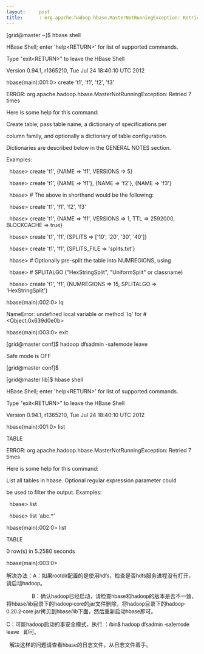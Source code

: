 ```yaml
---
layout:     post
title:      : org.apache.hadoop.hbase.MasterNotRunningException: Retried 7 times解决方案
---
```

<div id="article_content" class="article_content clearfix csdn-tracking-statistics" data-pid="blog" data-mod="popu_307" data-dsm="post">
								            <link rel="stylesheet" href="https://csdnimg.cn/release/phoenix/template/css/ck_htmledit_views-f76675cdea.css">
						<div class="htmledit_views" id="content_views">
                
<p align="left">[grid@master ~]$ hbase shell</p>
<p align="left">HBase Shell; enter 'help&lt;RETURN&gt;' for list of supported commands.</p>
<p align="left">Type "exit&lt;RETURN&gt;" to leave the HBase Shell</p>
<p align="left">Version 0.94.1, r1365210, Tue Jul 24 18:40:10 UTC 2012</p>
<p align="left">hbase(main):001:0&gt; create 't1', 'f1', 'f2', 'f3'</p>
<p align="left">ERROR: org.apache.hadoop.hbase.MasterNotRunningException: Retried 7 times</p>
<p align="left">Here is some help for this command:</p>
<p align="left">Create table; pass table name, a dictionary of specifications per</p>
<p align="left">column family, and optionally a dictionary of table configuration.</p>
<p align="left">Dictionaries are described below in the GENERAL NOTES section.</p>
<p align="left">Examples:</p>
<p align="left">  hbase&gt; create 't1', {NAME =&gt; 'f1', VERSIONS =&gt; 5}</p>
<p align="left">  hbase&gt; create 't1', {NAME =&gt; 'f1'}, {NAME =&gt; 'f2'}, {NAME =&gt; 'f3'}</p>
<p align="left">  hbase&gt; # The above in shorthand would be the following:</p>
<p align="left">  hbase&gt; create 't1', 'f1', 'f2', 'f3'</p>
<p align="left">  hbase&gt; create 't1', {NAME =&gt; 'f1', VERSIONS =&gt; 1, TTL =&gt; 2592000, BLOCKCACHE =&gt; true}</p>
<p align="left">  hbase&gt; create 't1', 'f1', {SPLITS =&gt; ['10', '20', '30', '40']}</p>
<p align="left">  hbase&gt; create 't1', 'f1', {SPLITS_FILE =&gt; 'splits.txt'}</p>
<p align="left">  hbase&gt; # Optionally pre-split the table into NUMREGIONS, using</p>
<p align="left">  hbase&gt; # SPLITALGO ("HexStringSplit", "UniformSplit" or classname)</p>
<p align="left">  hbase&gt; create 't1', 'f1', {NUMREGIONS =&gt; 15, SPLITALGO =&gt; 'HexStringSplit'}</p>
<p align="left">hbase(main):002:0&gt; lq</p>
<p align="left">NameError: undefined local variable or method `lq' for #&lt;Object:0x639d0e0b&gt;</p>
<p align="left">hbase(main):003:0&gt; exit</p>
<p align="left">[grid@master conf]$ hadoop dfsadmin -safemode leave</p>
<p align="left">Safe mode is OFF</p>
<p align="left">[grid@master conf]$ </p>
<p align="left">[grid@master lib]$ hbase shell</p>
<p align="left">HBase Shell; enter 'help&lt;RETURN&gt;' for list of supported commands.</p>
<p align="left">Type "exit&lt;RETURN&gt;" to leave the HBase Shell</p>
<p align="left">Version 0.94.1, r1365210, Tue Jul 24 18:40:10 UTC 2012</p>
<p align="left">hbase(main):001:0&gt; list</p>
<p align="left">TABLE                                                                                    </p>
<p align="left">ERROR: org.apache.hadoop.hbase.MasterNotRunningException: Retried 7 times</p>
<p align="left">Here is some help for this command:</p>
<p align="left">List all tables in hbase. Optional regular expression parameter could</p>
<p align="left">be used to filter the output. Examples:</p>
<p align="left">  hbase&gt; list</p>
<p align="left">  hbase&gt; list 'abc.*'</p>
<p align="left">hbase(main):002:0&gt; list</p>
<p align="left">TABLE                                                                                    </p>
<p align="left">0 row(s) in 5.2580 seconds</p>
<p align="left">hbase(main):003:0&gt; </p>
<p align="left">解决办法：<span style="font-family:Helvetica;">A</span><span style="font-family:'宋体';">：如果</span><span style="font-family:Helvetica;">rootdir</span><span style="font-family:'宋体';">配置的是使用</span><span style="font-family:Helvetica;">hdfs</span><span style="font-family:'宋体';">，检查是否</span><span style="font-family:Helvetica;">hdfs</span><span style="font-family:'宋体';">服务进程没有打开，请启动</span><span style="font-family:Helvetica;">hadoop</span><span style="font-family:'宋体';">。</span></p>
<p align="left">                 B<span style="font-family:'宋体';">：确认</span><span style="font-family:Helvetica;">hadoop</span><span style="font-family:'宋体';">已经启动，请检查</span><span style="font-family:Helvetica;">hbase</span><span style="font-family:'宋体';">和</span><span style="font-family:Helvetica;">hadoop</span><span style="font-family:'宋体';">的版本是否不一致，将</span><span style="font-family:Helvetica;">hbase/lib</span><span style="font-family:'宋体';">目录下的</span><span style="font-family:Helvetica;">hadoop-core</span><span style="font-family:'宋体';">的</span><span style="font-family:Helvetica;">jar</span><span style="font-family:'宋体';">文件删除，将</span><span style="font-family:Helvetica;">hadoop</span><span style="font-family:'宋体';">目录下的</span><span style="font-family:Helvetica;">hadoop-0.20.2-core.jar</span><span style="font-family:'宋体';">拷贝到</span><span style="font-family:Helvetica;">hbase/lib</span><span style="font-family:'宋体';">下面，然后重新启动</span><span style="font-family:Helvetica;">hbase</span><span style="font-family:'宋体';">即可。</span></p>
<p align="left">C<span style="font-family:'宋体';">：可能</span><span style="font-family:Helvetica;">hadoop</span><span style="font-family:'宋体';">启动的事安全模式，执行 ：</span><span style="font-family:Helvetica;">/bin$ hadoop dfsadmin -safemode leave   </span><span style="font-family:'宋体';">即可。</span></p>
<p align="left">  解决这样的问题请查看<span style="font-family:Helvetica;">hbase</span><span style="font-family:'宋体';">的日志文件，从日志文件着手。</span></p>
            </div>
                </div>